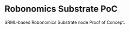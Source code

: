 Robonomics Substrate PoC
========================

SRML-based Robonomics Substrate node Proof of Concept.
